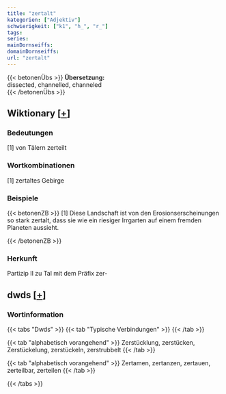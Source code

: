 ```yaml
---
title: "zertalt"
kategorien: ["Adjektiv"]
schwierigkeit: ["k1", "h_", "r_"]
tags:
series:
mainDornseiffs:
domainDornseiffs:
url: "zertalt"
---
```


{{< betonenÜbs >}}
**Übersetzung:**  
dissected, channelled, channeled  
{{< /betonenÜbs >}}

## Wiktionary [[+](https://de.wiktionary.org/wiki/zertalt)]

### Bedeutungen
[1] von Tälern zerteilt  

### Wortkombinationen
[1] zertaltes Gebirge  

### Beispiele
{{< betonenZB >}}
[1] Diese Landschaft ist von den Erosionserscheinungen so stark zertalt, dass sie wie ein riesiger Irrgarten auf einem fremden Planeten aussieht.  

{{< /betonenZB >}}
### Herkunft
Partizip II zu Tal mit dem Präfix zer-  



## dwds [[+](https://www.dwds.de/wb/zertalt)]

### Wortinformation
{{< tabs "Dwds" >}}
{{< tab "Typische Verbindungen" >}}
{{< /tab >}}

{{< tab "alphabetisch vorangehend" >}}
Zerstücklung, zerstücken, Zerstückelung, zerstückeln, zerstrubbelt
{{< /tab >}}

{{< tab "alphabetisch vorangehend" >}}
Zertamen, zertanzen, zertauen, zerteilbar, zerteilen
{{< /tab >}}

{{< /tabs >}}

